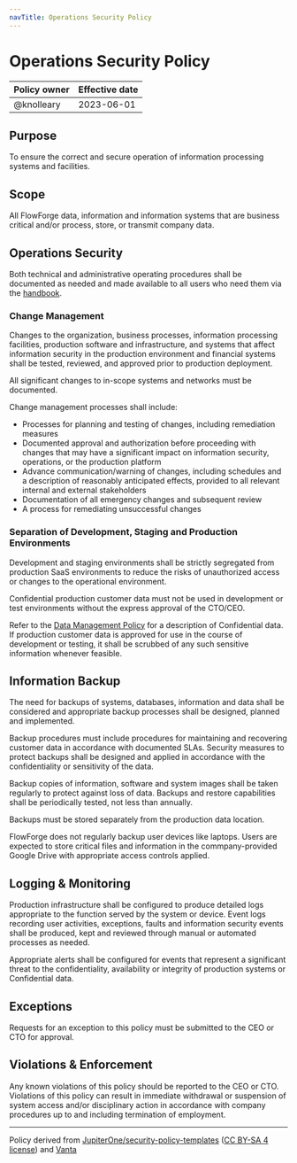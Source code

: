 ```yaml
---
navTitle: Operations Security Policy
---
```


# Operations Security Policy

| Policy owner   | Effective date |
| -------------- | -------------- |
| @knolleary     | 2023-06-01     |

## Purpose

To ensure the correct and secure operation of information processing systems and facilities.

## Scope 

All FlowForge data, information and information systems that are business critical
and/or process, store, or transmit company data.

## Operations Security

Both technical and administrative operating procedures shall be documented as
needed and made available to all users who need them via the [handbook](/handbook).

### Change Management

Changes to the organization, business processes, information processing facilities,
production software and infrastructure, and systems that affect information
security in the production environment and financial systems shall be tested,
reviewed, and approved prior to production deployment.

All significant changes to in-scope systems and networks must be documented.

Change management processes shall include:

 - Processes for planning and testing of changes, including remediation measures
 - Documented approval and authorization before proceeding with changes that may
   have a significant impact on information security, operations, or the production
   platform
 - Advance communication/warning of changes, including schedules and a description
   of reasonably anticipated effects, provided to all relevant internal and
   external stakeholders
 - Documentation of all emergency changes and subsequent review
 - A process for remediating unsuccessful changes

### Separation of Development, Staging and Production Environments

Development and staging environments shall be strictly segregated from production
SaaS environments to reduce the risks of unauthorized access or changes to the
operational environment.

Confidential production customer data must not be used in development or test
environments without the express approval of the CTO/CEO.

Refer to the [Data Management Policy](./data-management.md) for a description of
Confidential data. If production customer data is approved for use in the course
of development or testing, it shall be scrubbed of any such sensitive information
whenever feasible.

## Information Backup

The need for backups of systems, databases, information and data shall be considered
and appropriate backup processes shall be designed, planned and implemented.

Backup procedures must include procedures for maintaining and recovering customer
data in accordance with documented SLAs. Security measures to protect backups
shall be designed and applied in accordance with the confidentiality or sensitivity
of the data.

Backup copies of information, software and system images shall be taken regularly
to protect against loss of data. Backups and restore capabilities shall be
periodically tested, not less than annually.

Backups must be stored separately from the production data location.

FlowForge does not regularly backup user devices like laptops. Users are expected to
store critical files and information in the commpany-provided Google Drive with
appropriate access controls applied.

## Logging & Monitoring

Production infrastructure shall be configured to produce detailed logs appropriate
to the function served by the system or device. Event logs recording user
activities, exceptions, faults and information security events shall be produced,
kept and reviewed through manual or automated processes as needed.

Appropriate alerts shall be configured for events that represent a significant
threat to the confidentiality, availability or integrity of production systems
or Confidential data.

## Exceptions

Requests for an exception to this policy must be submitted to the CEO or CTO for
approval.

## Violations & Enforcement

Any known violations of this policy should be reported to the CEO or CTO.
Violations of this policy can result in immediate withdrawal or suspension of
system access and/or disciplinary action in accordance with company procedures
up to and including termination of employment.

--- 
Policy derived from [JupiterOne/security-policy-templates](https://github.com/JupiterOne/security-policy-templates) ([CC BY-SA 4 license](https://creativecommons.org/licenses/by-sa/4.0/)) and [Vanta](https://vanta.com)
